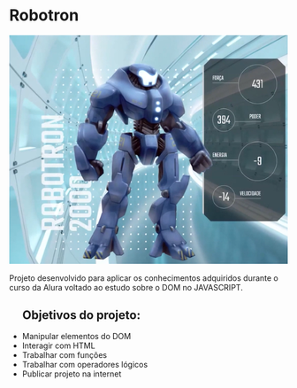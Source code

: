 <h1>Robotron</h1>
 <img src="./robotron-2000.png">
 <p>Projeto desenvolvido para aplicar os conhecimentos adquiridos durante o curso da Alura voltado ao estudo sobre o DOM no JAVASCRIPT.
 <ul>
 <h2>Objetivos do projeto:</h2>
    <li>Manipular elementos do DOM</li>
    <li>Interagir com HTML</li>
    <li>Trabalhar com funções</li>
    <li>Trabalhar com operadores lógicos</li>
    <li>Publicar projeto na internet</li>
 </ul>

